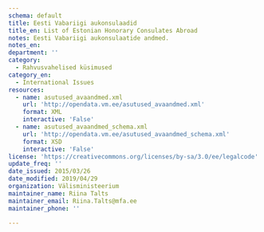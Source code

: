 ```yaml
---
schema: default
title: Eesti Vabariigi aukonsulaadid
title_en: List of Estonian Honorary Consulates Abroad
notes: Eesti Vabariigi aukonsulaatide andmed.
notes_en:
department: ''
category:
  - Rahvusvahelised küsimused
category_en:
  - International Issues
resources:
  - name: asutused_avaandmed.xml
    url: 'http://opendata.vm.ee/asutused_avaandmed.xml'
    format: XML
    interactive: 'False'
  - name: asutused_avaandmed_schema.xml
    url: 'http://opendata.vm.ee/asutused_avaandmed_schema.xml'
    format: XSD
    interactive: 'False'
license: 'https://creativecommons.org/licenses/by-sa/3.0/ee/legalcode'
update_freq: ''
date_issued: 2015/03/26
date_modified: 2019/04/29
organization: Välisministeerium
maintainer_name: Riina Talts
maintainer_email: Riina.Talts@mfa.ee
maintainer_phone: ''

---
```

